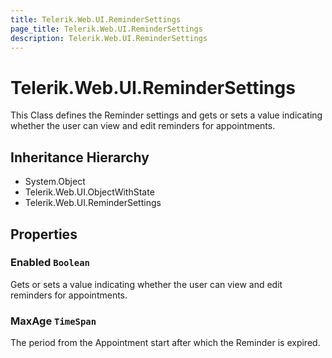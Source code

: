 ```yaml
---
title: Telerik.Web.UI.ReminderSettings
page_title: Telerik.Web.UI.ReminderSettings
description: Telerik.Web.UI.ReminderSettings
---
```


# Telerik.Web.UI.ReminderSettings

This Class defines the Reminder settings and gets or sets
            a value indicating whether the user can view and edit reminders for appointments.

## Inheritance Hierarchy

* System.Object
* Telerik.Web.UI.ObjectWithState
* Telerik.Web.UI.ReminderSettings

## Properties

###  Enabled `Boolean`

Gets or sets a value indicating whether the user can view and edit reminders for appointments.

###  MaxAge `TimeSpan`

The period from the Appointment start after which the Reminder is expired.

